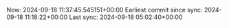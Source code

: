 Now: 2024-09-18 11:37:45.545151+00:00 Earliest commit since sync: 2024-09-18 11:18:22+00:00 Last sync: 2024-09-18 05:02:40+00:00
